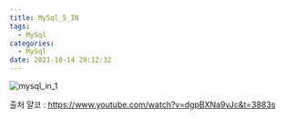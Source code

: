 ```yaml
---
title: MySql_5_IN
tags:
  - MySql
categories:
  - MySql
date: 2021-10-14 20:12:32
---
```


![mysql_in_1](/review_img/mysql/6.PNG)


출처 얄코 : https://www.youtube.com/watch?v=dgpBXNa9vJc&t=3883s

